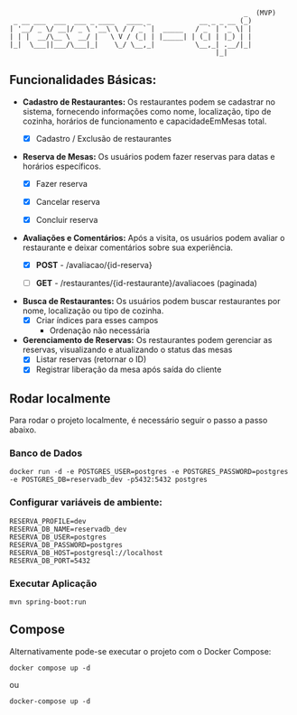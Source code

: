 ```text
                                                          _  (MVP)
 _ __ ___  ___  ___ _ ____   ____ _            __ _ _ __ (_)
| '__/ _ \/ __|/ _ \ '__\ \ / / _` |  _____   / _` | '_ \| |
| | |  __/\__ \  __/ |   \ V / (_| | |_____| | (_| | |_) | |
|_|  \___||___/\___|_|    \_/ \__,_|          \__,_| .__/|_|
                                                   |_|      
```

## Funcionalidades Básicas:
* **Cadastro de Restaurantes:** Os restaurantes podem se cadastrar no
sistema, fornecendo informações como nome, localização, tipo de
cozinha, horários de funcionamento e capacidadeEmMesas total.
  - [X] Cadastro / Exclusão de restaurantes


* **Reserva de Mesas:** Os usuários podem fazer reservas para datas e horários específicos.
  - [X] Fazer reserva
  - [X] Cancelar reserva
  - [X] Concluir reserva


* **Avaliações e Comentários:** Após a visita, os usuários podem avaliar o restaurante e deixar comentários sobre sua experiência.
  - [x] **POST** - /avaliacao/{id-reserva} 
  - [ ] **GET** - /restaurantes/{id-restaurante}/avaliacoes (paginada)


* **Busca de Restaurantes:** Os usuários podem buscar restaurantes por nome, localização ou tipo de cozinha.
  - [X] Criar índices para esses campos 
    - Ordenação não necessária


* **Gerenciamento de Reservas:** Os restaurantes podem gerenciar as reservas, visualizando e atualizando o status das mesas
    - [X] Listar reservas (retornar o ID)
    - [X] Registrar liberação da mesa após saída do cliente

## Rodar localmente
Para rodar o projeto localmente, é necessário seguir o passo a passo abaixo.
### Banco de Dados
```shell
docker run -d -e POSTGRES_USER=postgres -e POSTGRES_PASSWORD=postgres -e POSTGRES_DB=reservadb_dev -p5432:5432 postgres
```

### Configurar variáveis de ambiente:
```.dotenv
RESERVA_PROFILE=dev
RESERVA_DB_NAME=reservadb_dev
RESERVA_DB_USER=postgres
RESERVA_DB_PASSWORD=postgres
RESERVA_DB_HOST=postgresql://localhost
RESERVA_DB_PORT=5432
```

### Executar Aplicação
```shell
mvn spring-boot:run
```

## Compose
Alternativamente pode-se executar o projeto com o Docker Compose:
```shell
docker compose up -d
```
ou

```shell
docker-compose up -d
```